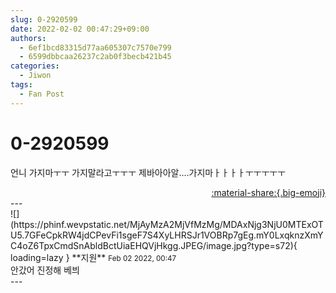 ```yaml
---
slug: 0-2920599
date: 2022-02-02 00:47:29+09:00
authors:
  - 6ef1bcd83315d77aa605307c7570e799
  - 6599dbbcaa26237c2ab0f3becb421b45
categories:
  - Jiwon
tags:
  - Fan Post
---
```


# 0-2920599

<div class="post-container" markdown="1">
<div class="content-container md-sidebar__scrollwrap" markdown="1">

언니 가지마ㅜㅜ 가지말라고ㅜㅜㅜ 제바아아알....가지마ㅏㅏㅏㅏㅜㅜㅜㅜㅜ

</div>
</div>

<div style="text-align: right;" markdown="1">
<a href="https://weverse.io/fromis9/fanpost/0-2920599" style="text-align: right;">:material-share:{.big-emoji}</a>
</div>
---

<div class="comments-container md-sidebar__scrollwrap" markdown="1">
<div class="comment" markdown="1">
<div class='id-container' markdown="1">
![](https://phinf.wevpstatic.net/MjAyMzA2MjVfMzMg/MDAxNjg3NjU0MTExOTU5.7GFeCpkRW4jdCPevFi1sgeF7S4XyLHRSJr1VOBRp7gEg.mY0LxqknzXmYC4oZ6TpxCmdSnAbldBctUiaEHQVjHkgg.JPEG/image.jpg?type=s72){ loading=lazy }
**<span class="artist">지원</span>** <small>Feb 02 2022, 00:47</small><br>
</div>
<div class='comment-body' markdown="1">
안갔어 진정해 베븨
</div>
</div>
</div>
---
